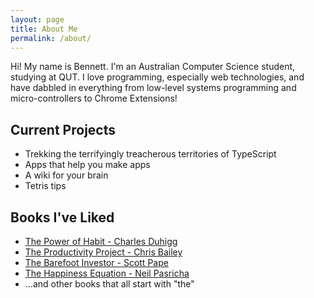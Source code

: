 ```yaml
---
layout: page
title: About Me
permalink: /about/
---
```


Hi! My name is Bennett. I'm an Australian Computer Science student, studying at QUT. I love programming, especially web technologies, and have dabbled in everything from low-level systems programming and micro-controllers to Chrome Extensions!


## Current Projects
- Trekking the terrifyingly treacherous territories of TypeScript
- Apps that help you make apps
- A wiki for your brain
- Tetris tips

## Books I've Liked
- [The Power of Habit - Charles Duhigg](https://charlesduhigg.com/the-power-of-habit/)
- [The Productivity Project - Chris Bailey](https://alifeofproductivity.com/book/)
- [The Barefoot Investor - Scott Pape](https://barefootinvestor.com/)
- [The Happiness Equation - Neil Pasricha](https://www.goodreads.com/book/show/22571656-the-happiness-equation)
- ...and other books that all start with "the" 